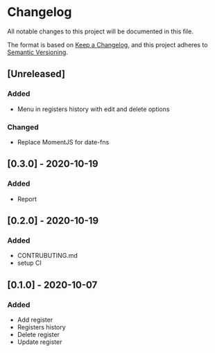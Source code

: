 # Changelog
All notable changes to this project will be documented in this file.

The format is based on [Keep a Changelog](https://keepachangelog.com/en/1.0.0/),
and this project adheres to [Semantic Versioning](https://semver.org/spec/v2.0.0.html).

## [Unreleased]

### Added
- Menu in registers history with edit and delete options

### Changed
- Replace MomentJS for date-fns

## [0.3.0] - 2020-10-19
  
### Added
- Report
  
## [0.2.0] - 2020-10-19
  
### Added
- CONTRUBUTING.md
- setup CI
  
## [0.1.0] - 2020-10-07

### Added
- Add register
- Registers history
- Delete register
- Update register

